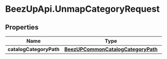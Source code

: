 # BeezUpApi.UnmapCategoryRequest

## Properties
Name | Type | Description | Notes
------------ | ------------- | ------------- | -------------
**catalogCategoryPath** | [**BeezUPCommonCatalogCategoryPath**](BeezUPCommonCatalogCategoryPath.md) |  | 



